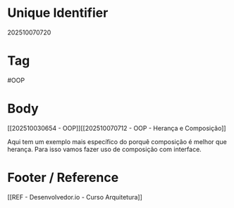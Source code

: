 # Unique Identifier
202510070720

# Tag
#OOP 

# Body
[[202510030654 - OOP]][[202510070712 - OOP - Herança e Composição]]

Aqui tem um exemplo mais específico do porquê composição é melhor que herança. Para isso vamos fazer uso de composição com interface.



# Footer / Reference
[[REF - Desenvolvedor.io - Curso Arquitetura]]